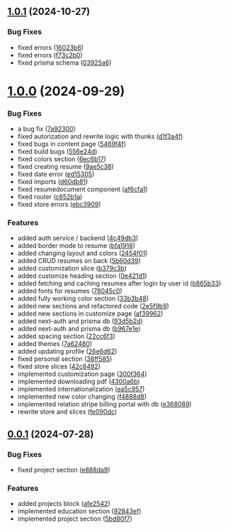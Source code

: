 ## [1.0.1](https://github.com/svyatoslavw/cv-editor/compare/v1.0.0...v1.0.1) (2024-10-27)

### Bug Fixes

- fixed errors ([16023b6](https://github.com/svyatoslavw/cv-editor/commit/16023b6ae1f04e8b77c7e3e23dfef2a24c7e4228))
- fixed errors ([f73c2b0](https://github.com/svyatoslavw/cv-editor/commit/f73c2b07dd5bb90fe9303042373f3e82eab89482))
- fixed prisma schema ([03925a6](https://github.com/svyatoslavw/cv-editor/commit/03925a699adbf04712b995c413820a67f7ef2f49))

# [1.0.0](https://github.com/svyatoslavw/cv-editor/compare/v0.0.1...v1.0.0) (2024-09-29)

### Bug Fixes

- a bug fix ([7a92300](https://github.com/svyatoslavw/cv-editor/commit/7a92300f24030369e73579667322af29fec073e8))
- fixed autorization and rewrite logic with thunks ([d1f3a4f](https://github.com/svyatoslavw/cv-editor/commit/d1f3a4f1db83ef59438916e90e0e787995105373))
- fixed bugs in content page ([5469f4f](https://github.com/svyatoslavw/cv-editor/commit/5469f4fda4e3ffb6d71bc7af7edd50abc95089c1))
- fixed build bugs ([556e24d](https://github.com/svyatoslavw/cv-editor/commit/556e24d502c1460e84382de54e70f368b396c036))
- fixed colors section ([6ec6b17](https://github.com/svyatoslavw/cv-editor/commit/6ec6b17206a12355dcbbf0eb82f63a6ffde47ce9))
- fixed creating resume ([9ae5c38](https://github.com/svyatoslavw/cv-editor/commit/9ae5c380ae2e3b9eb60fab2cdd5a8e6872b77440))
- fixed date error ([ed15305](https://github.com/svyatoslavw/cv-editor/commit/ed153053ce506597c9cbe7a76c51ca43ff4a477e))
- fixed imports ([d60db81](https://github.com/svyatoslavw/cv-editor/commit/d60db81f24feb7a6aaacebf905d1af49e137836b))
- fixed resumedocument component ([af6cfa1](https://github.com/svyatoslavw/cv-editor/commit/af6cfa1d5b2530f89edf6569939b02a1d4a73b4c))
- fixed router ([c652b1a](https://github.com/svyatoslavw/cv-editor/commit/c652b1a78cb1397770822fe4d082ba56be7ec182))
- fixed store errors ([ebc3909](https://github.com/svyatoslavw/cv-editor/commit/ebc390936a0410905c4deb4b273e6579a2825f8d))

### Features

- added auth service / backend ([4c49db3](https://github.com/svyatoslavw/cv-editor/commit/4c49db3a747aad1439c7e7262f9725709cfab39d))
- added border mode to resume ([bfa1918](https://github.com/svyatoslavw/cv-editor/commit/bfa1918864e5d403302d829e575628199fb5cc50))
- added changing layout and colors ([2454f01](https://github.com/svyatoslavw/cv-editor/commit/2454f015c66c2a74b9bc9720a4a5f246cb46ad57))
- added CRUD resumes on back ([5b60d39](https://github.com/svyatoslavw/cv-editor/commit/5b60d393748427a780c9c44a2f8ef4539a3122ce))
- added customization slice ([b379c3b](https://github.com/svyatoslavw/cv-editor/commit/b379c3b8987dfa556ba7771b9751455fdea686ac))
- added customize heading section ([0e421d1](https://github.com/svyatoslavw/cv-editor/commit/0e421d168482366e74b4d2c53810ee7875e8167d))
- added fetching and caching resumes after login by user id ([b865b33](https://github.com/svyatoslavw/cv-editor/commit/b865b33b478ac0d5e56357ad89a4e301647a6f9b))
- added fonts for resumes ([78045c0](https://github.com/svyatoslavw/cv-editor/commit/78045c087d0285c6d49a3eeee0a3d464b885c25d))
- added fully working color section ([33b3b48](https://github.com/svyatoslavw/cv-editor/commit/33b3b48a13ceec66794c173c895e031a0adf7c89))
- added new sections and refactored code ([2e5f9b9](https://github.com/svyatoslavw/cv-editor/commit/2e5f9b9772011b04d7ffadad4de2b21d53d2efe9))
- added new sections in customize page ([af39962](https://github.com/svyatoslavw/cv-editor/commit/af39962c8c151a9bbb400c4de3236c126f00d064))
- added next-auth and prisma db ([93d5b2d](https://github.com/svyatoslavw/cv-editor/commit/93d5b2de3041db35a3f22a881bb98da08f409a5b))
- added next-auth and prisma db ([b967e1e](https://github.com/svyatoslavw/cv-editor/commit/b967e1ec15f8c58f49c19b7c45404d1501cb5a02))
- added spacing section ([22cc6f3](https://github.com/svyatoslavw/cv-editor/commit/22cc6f3f1afb57276f709217bc12219d57557917))
- added themes ([7a62480](https://github.com/svyatoslavw/cv-editor/commit/7a62480e78b5e03361d335ff19c16fa50f08ef73))
- added updating profile ([26e6d62](https://github.com/svyatoslavw/cv-editor/commit/26e6d62602684697944b49317a7a70ca1b5cd83b))
- fixed personal section ([38ff585](https://github.com/svyatoslavw/cv-editor/commit/38ff585e87fe2e61d36ce29b1d728adecbcc7ca3))
- fixed store slices ([42c8492](https://github.com/svyatoslavw/cv-editor/commit/42c849203ea159d4c9922699cfdb23d3a4151a65))
- implemented customization page ([300f364](https://github.com/svyatoslavw/cv-editor/commit/300f3643a91be1c1dbb3e3bfe787d7b99a3e5961))
- implemented downloading pdf ([4300a6b](https://github.com/svyatoslavw/cv-editor/commit/4300a6bee97bac1f13e570b6d5cc03a83d917dc6))
- implemented internationalization ([ea5c957](https://github.com/svyatoslavw/cv-editor/commit/ea5c957bb3cbcd2756f7275fc729c39ad4e0f272))
- implemented new color changing ([f4888d8](https://github.com/svyatoslavw/cv-editor/commit/f4888d8a02dc42f4867a0826f1fd69ab18418685))
- implemented relation stripe billing portal with db ([e368089](https://github.com/svyatoslavw/cv-editor/commit/e368089be5e5e2debeada76c98aaaa99ea837ff2))
- rewrite store and slices ([fe090dc](https://github.com/svyatoslavw/cv-editor/commit/fe090dcddc826d77cefaa72f7d81c01350c2bbd7))

## [0.0.1](https://github.com/svyatoslavw/cv-editor/compare/afe2542f08f309fd32f6f451adee2da311792884...v0.0.1) (2024-07-28)

### Bug Fixes

- fixed project section ([e888da9](https://github.com/svyatoslavw/cv-editor/commit/e888da9f2815e3930025685965ae455ab6c16fef))

### Features

- added projects block ([afe2542](https://github.com/svyatoslavw/cv-editor/commit/afe2542f08f309fd32f6f451adee2da311792884))
- implemented education section ([92843ef](https://github.com/svyatoslavw/cv-editor/commit/92843ef0f9ac415d8c332986932292bca1e67417))
- implemented project section ([5bd80f7](https://github.com/svyatoslavw/cv-editor/commit/5bd80f70857578efe049af8e40b475218737eafb))
